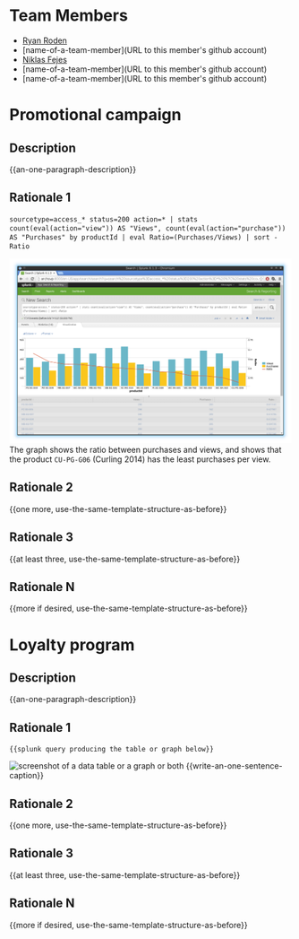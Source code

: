 # Team Members

* [Ryan Roden](www.github.com/rodenr)
* [name-of-a-team-member](URL to this member's github account)
* [Niklas Fejes](www.github.com/nfejes)
* [name-of-a-team-member](URL to this member's github account)
* [name-of-a-team-member](URL to this member's github account)

# Promotional campaign

## Description
{{an-one-paragraph-description}}

## Rationale 1

```
sourcetype=access_* status=200 action=* | stats count(eval(action="view")) AS "Views", count(eval(action="purchase")) AS "Purchases" by productId | eval Ratio=(Purchases/Views) | sort -Ratio
```
![rationale 1](rationale1.png?raw=true) 
The graph shows the ratio between purchases and views, and shows that the product 
`CU-PG-G06` (Curling 2014) has the least purchases per view.

## Rationale 2

{{one more, use-the-same-template-structure-as-before}}

## Rationale 3

{{at least three, use-the-same-template-structure-as-before}}

## Rationale N

{{more if desired, use-the-same-template-structure-as-before}}

# Loyalty program

## Description
{{an-one-paragraph-description}}

## Rationale 1

```
{{splunk query producing the table or graph below}}
```
![screenshot of a data table or a graph or both](image.png?raw=true) 
{{write-an-one-sentence-caption}}

## Rationale 2

{{one more, use-the-same-template-structure-as-before}}

## Rationale 3

{{at least three, use-the-same-template-structure-as-before}}

## Rationale N

{{more if desired, use-the-same-template-structure-as-before}}
